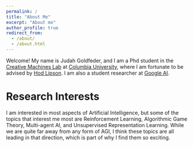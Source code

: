 ```yaml
---
permalink: /
title: "About Me"
excerpt: "About me"
author_profile: true
redirect_from: 
  - /about/
  - /about.html
---
```


Welcome! My name is Judah Goldfeder, and I am a Phd student in the [Creative Machines Lab](https://www.creativemachineslab.com/) at [Columbia University](https://www.columbia.edu/), where I am fortunate to be advised by [Hod Lipson](https://www.hodlipson.com/). I am also a student researcher at [Google AI](https://ai.google/).

Research Interests
======
I am interested in most aspects of Artificial Intelligence, but some of the topics that interest me most are Reinforcement Learning, Algorithmic Game Theory, Multi-agent AI, and Unsupervised Representation Learning. While we are quite far away from any form of AGI, I think these topics are all leading in that direction, which is part of why I find them so exciting.



